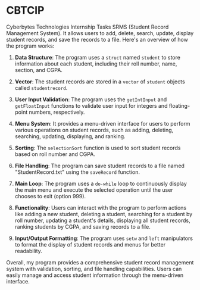 # CBTCIP
Cyberbytes Technologies Internship Tasks
SRMS (Student Record Management System). It allows users to add, delete, search, update, display student records, and save the records to a file. Here's an overview of how the program works:

1. **Data Structure**: The program uses a `struct` named `student` to store information about each student, including their roll number, name, section, and CGPA.

2. **Vector**: The student records are stored in a `vector` of `student` objects called `studentrecord`.

3. **User Input Validation**: The program uses the `getIntInput` and `getFloatInput` functions to validate user input for integers and floating-point numbers, respectively.

4. **Menu System**: It provides a menu-driven interface for users to perform various operations on student records, such as adding, deleting, searching, updating, displaying, and ranking.

5. **Sorting**: The `selectionSort` function is used to sort student records based on roll number and CGPA.

6. **File Handling**: The program can save student records to a file named "StudentRecord.txt" using the `saveRecord` function.

7. **Main Loop**: The program uses a `do-while` loop to continuously display the main menu and execute the selected operation until the user chooses to exit (option 999).

8. **Functionality**: Users can interact with the program to perform actions like adding a new student, deleting a student, searching for a student by roll number, updating a student's details, displaying all student records, ranking students by CGPA, and saving records to a file.

9. **Input/Output Formatting**: The program uses `setw` and `left` manipulators to format the display of student records and menus for better readability.

Overall, my program provides a comprehensive student record management system with validation, sorting, and file handling capabilities. Users can easily manage and access student information through the menu-driven interface.

